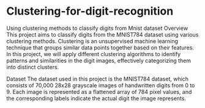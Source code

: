 # Clustering-for-digit-recognition
Using clustering methods to classify digits from Mnist dataset 
Overview
This project aims to classify digits from the MNIST784 dataset using various clustering methods.
Clustering is an unsupervised machine learning technique that groups similar data points together based on their features.
In this project, we will apply different clustering algorithms to identify patterns and similarities in the digit images,
effectively categorizing them into distinct clusters.

Dataset
The dataset used in this project is the MNIST784 dataset, which consists of 70,000 28x28 grayscale images of handwritten digits from 0 to 9.
Each image is represented as a flattened array of 784 pixel values, and the corresponding labels indicate the actual digit the image represents.
